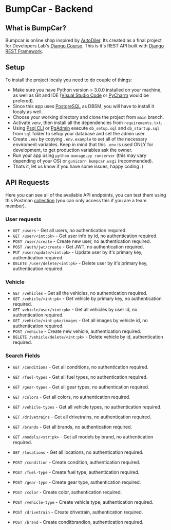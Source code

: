 # BumpCar - Backend

## What is BumpCar?

Bumpcar is online shop inspired by [AutoDiler](https://www.autodiler.me). Its created as a final project for Developers Lab's [Django Course](https://developers-lab.me/kurs/backend-django-v2). This is it's REST API built with [Django REST Framework](https://www.django-rest-framework.org).

## Setup

To install the project localy you need to do couple of things:

- Make sure you have Python version > 3.0.0 installed on your machine, as well as Git and IDE ([Visual Studio Code](https://code.visualstudio.com) or [PyCharm](https://www.jetbrains.com/pycharm) would be prefered).
- Since this app uses [PostgreSQL](https://www.postgresql.org) as DBSM, you will have to install it localy as well.
- Choose your working directory and clone the project from `main` branch.
- Activate `venv`, then install all the dependencies from `requirements.txt`.
- Using [Psql CLI](https://www.postgresguide.com/utilities/psql) or [PgAdmin](https://www.pgadmin.org) execute `db_setup.sql` and `db_startup.sql` from `sql` folder to setup your database and set the admin user.
- Create `.env` by copying `.env.example` to set all of the necessary enviroment variables. Keep in mind that this `.env` is used ONLY for development, to get production variables ask the owner.
- Run your app using `python manage.py runserver` (this may vary depending of your OS) or `gunicorn bumpcar.wsgi` (recommended).
- Thats it, let us know if you have some issues, happy coding :)

## API Requests

Here you can see all of the available API endpoints, you can test them using this Postman [collection](https://interstellar-meadow-494367.postman.co/workspace/Team-Workspace~d5e9489c-eeba-4cfa-819f-dbb30cd82565/collection/14650526-8df54acd-ceb6-4e80-a903-97c49fe5ebc9?ctx=documentation) (you can only access this if you are a team member).

### User requests

- `GET /users` - Get all users, no authentication required.
- `GET /user/<int:pk>` - Get user info by id, no authentication required.
- `POST /user/create` - Create new user, no authentication required.
- `POST /auth/jwt/create` - Get JWT, no authentication required.
- `PUT /user/update/<int:pk>` - Update user by it's primary key, authentication required.
- `DELETE /user/delete/<int:pk>` - Delete user by it's primary key, authentication required.

### Vehicle

- `GET /vehicles` - Get all the vehicles, no authentication required.
- `GET /vehicle/<int:pk>` - Get vehicle by primary key, no authentication required.
- `GET vehicle/user/<int:pk>` - Get all vehicles by user id, no authentication required.
- `GET /vehicle/<int:pk>/images` - Get all images by vehicle id, no authentication required.
- `POST /vehicle` - Create new vehicle, authentication required.
- `DELETE /vehicle/delete/<int:pk>` - Delete vehicle by id, authentication required.

### Search Fields

- `GET /conditions` - Get all conditions, no authentication required.
- `GET /fuel-types` - Get all fuel types, no authentication required.
- `GET /gear-types` - Get all gear types, no authentication required.
- `GET /colors` - Get all colors, no authentication required.
- `GET /vehicle-types` - Get all vehicle types, no authentication required.
- `GET /drivetrains` - Get all drivetrains, no authentication required.
- `GET /brands` - Get all brands, no authentication required.
- `GET /models/<str:pk>` - Get all models by brand, no authentication required.
- `GET /locations` - Get all locations, no authentication required.

- `POST /condition` - Create condition, authentication required.
- `POST /fuel-type` - Create fuel type, authentication required.
- `POST /gear-type` - Create gear type, authentication required.
- `POST /color` - Create color, authentication required.
- `POST /vehicle-type` - Create vehicle type, authentication required.
- `POST /drivetrain` - Create drivetrain, authentication required.
- `POST /brand` - Create conditbrandion, authentication required.
